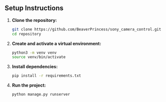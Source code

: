 ## Setup Instructions

1. **Clone the repository:**

    ```bash
    git clone https://github.com/BeaverPrincess/sony_camera_control.git
    cd repository
    ```

2. **Create and activate a virtual environment:**

    ```bash
    python3 -m venv venv
    source venv/bin/activate
    ```

3. **Install dependencies:**

    ```bash
    pip install -r requirements.txt
    ```

4. **Run the project:**

    ```bash
    python manage.py runserver
    ```